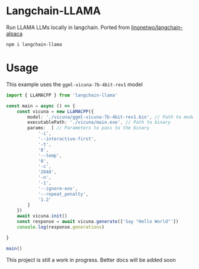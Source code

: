 # Langchain-LLAMA

Run LLAMA LLMs locally in langchain. Ported from [linonetwo/langchain-alpaca](https://github.com/linonetwo/langchain-alpaca)

```shell
npm i langchain-llama
```

# Usage 
This example uses the `ggml-vicuna-7b-4bit-rev1` model

```ts
import { LLAMACPP } from 'langchain-llama'

const main = async () => {
    const vicuna = new LLAMACPP({ 
        model: './vicuna/ggml-vicuna-7b-4bit-rev1.bin', // Path to model
        executablePath: './vicuna/main.exe', // Path to binary
        params:  [ // Parameters to pass to the binary
            '-i',
            '--interactive-first',
            '-t',
            '8',
            '--temp',
            '0',
            '-c',
            '2048',
            '-n',
            '-1',
            '--ignore-eos',
            '--repeat_penalty',
            '1.2'
        ] 
    })
    await vicuna.init()
    const response = await vicuna.generate(['Say "Hello World"'])
    console.log(response.generations)

}

main()
```

This project is still a work in progress. Better docs will be added soon
